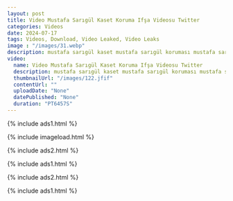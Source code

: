 ```yaml
---
layout: post
title: Video Mustafa Sarıgül Kaset Koruma Ifşa Videosu Twitter
categories: Videos
date: 2024-07-17
tags: Videos, Download, Video Leaked, Video Leaks
image : "/images/31.webp"
description: mustafa sarıgül kaset mustafa sarıgül koruması mustafa sarıgül videosu Mustafa Sarıgül'ün Son Videosu Tüm Türkiye'yi Ayağa Kaldırdı! İfşa Skandalı...
video:
  name: Video Mustafa Sarıgül Kaset Koruma Ifşa Videosu Twitter
  description: mustafa sarıgül kaset mustafa sarıgül koruması mustafa sarıgül videosu Mustafa Sarıgül'ün Son Videosu Tüm Türkiye'yi Ayağa Kaldırdı! İfşa Skandalı...
  thumbnailUrl: "/images/122.jfif"
  contentUrl: ""
  uploadDate: "None"
  datePublished: "None"
  duration: "PT6457S"
---
```

{% include ads1.html %}

{% include imageload.html %}

{% include ads2.html %}

{% include ads1.html %}

{% include ads2.html %}

{% include ads1.html %}
